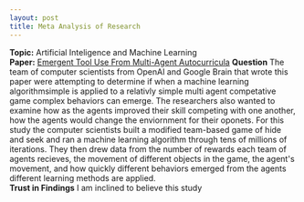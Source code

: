 ```yaml
---
layout: post
title: Meta Analysis of Research
---
```

**Topic:** Artificial Inteligence and Machine Learning  
**Paper:** [Emergent Tool Use From Multi-Agent Autocurricula](https://arxiv.org/pdf/1909.07528.pdf)
**Question**
The team of computer scientists from OpenAI and Google Brain that wrote this paper were attempting to determine if when a machine learning algorithmsimple is applied to a relativly simple multi agent competative game complex behaviors can emerge. The researchers also wanted to examine how as the agents improved their skill competing with one another, how the agents would change the enviornment for their oponets. For this study the computer scientists built a modified team-based game of hide and seek and ran a machine learning algorithm through tens of millions of iterations. They then drew data from the number of rewards each team of agents recieves, the movement of different objects in the game, the agent's movement, and how quickly different behaviors emerged from the agents different learning methods are applied.  
**Trust in Findings**
I am inclined to believe this study

